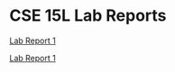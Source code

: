 # CSE 15L Lab Reports

[Lab Report 1](lab-report-1-week-2.html)

[Lab Report 1](https://justin-chiang.github.io/<your-lab-reports-repo>/lab-report-1-week-2.html)

